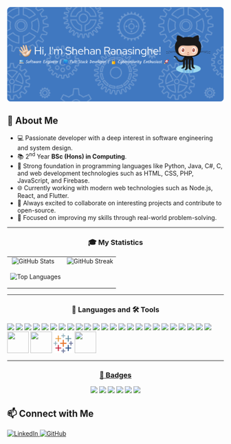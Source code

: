 <!-- GitHub Profile README -->

<img src="assets/banner.png">

<h2>📝 About Me</h2>
<ul>
  <li>💻 Passionate developer with a deep interest in software engineering and system design.</li>
  <li>📚 2<sup>nd</sup> Year <strong>BSc (Hons) in Computing</strong>.</li>
  <li>🔧 Strong foundation in programming languages like Python, Java, C#, C, and web development technologies such as HTML, CSS, PHP, JavaScript, and Firebase.</li>
  <li>🌐 Currently working with modern web technologies such as Node.js, React, and Flutter.</li>
  <li>🤝 Always excited to collaborate on interesting projects and contribute to open-source.</li>
  <li>🚀 Focused on improving my skills through real-world problem-solving.</li>
</ul>

<hr>
<table>
<tr><h3 align="center">🎓 My Statistics</h3></tr>
<tr>
<td>&nbsp;<img src="https://github-readme-stats.vercel.app/api?username=shehanranasinghe&count_private=true&show_icons=true&locale=en&theme=transparent&hide_border=true&v=2" alt="GitHub Stats" /></td>
<td><img src="https://github-readme-streak-stats.herokuapp.com?user=shehanranasinghe&theme=transparent&hide_border=true&mode=weekly&v=2" alt="GitHub Streak" /></td>
</tr>
<td><p><img src="https://github-readme-stats.vercel.app/api/top-langs?username=shehanranasinghe&show_icons=true&langs_count=10&layout=compact&theme=transparent&hide_border=true&v=2" alt="Top Languages" /></p></td>
</table>

<hr>
<h3 align="center">🧠 Languages and 🛠 Tools</h3>
<p>
<a href="https://www.python.org"><img src="https://skillicons.dev/icons?i=python" /></a>
<a href="https://learn.microsoft.com/en-us/dotnet/csharp/"><img src="https://skillicons.dev/icons?i=cs" /></a>
<a href="https://en.wikipedia.org/wiki/C_(programming_language)"><img src="https://skillicons.dev/icons?i=c" /></a>
<a href="https://www.java.com"><img src="https://skillicons.dev/icons?i=java" /></a>
<a href="https://www.w3.org/html/"><img src="https://skillicons.dev/icons?i=html" /></a>
<a href="https://www.w3schools.com/css/"><img src="https://skillicons.dev/icons?i=css" /></a>
<a href="https://www.javascript.com/"><img src="https://skillicons.dev/icons?i=js" /></a>
<a href="https://www.php.net/"><img src="https://skillicons.dev/icons?i=php" /></a>
<a href="https://www.mysql.com/"><img src="https://skillicons.dev/icons?i=mysql" /></a>  
<a href="https://firebase.google.com/"><img src="https://skillicons.dev/icons?i=firebase" /></a>
<a href="https://spring.io/"><img src="https://skillicons.dev/icons?i=spring" /></a>
<a href="https://www.jetbrains.com/idea/"><img src="https://skillicons.dev/icons?i=idea" /></a>
<a href="https://git-scm.com/"><img src="https://skillicons.dev/icons?i=git" /></a>
<a href="https://github.com/"><img src="https://skillicons.dev/icons?i=github" /></a>
<a href="https://react.dev/idea/"><img src="https://skillicons.dev/icons?i=react" /></a>
<a href="https://vite.dev/"><img src="https://skillicons.dev/icons?i=vite" /></a>
<a href="https://tailwindcss.com/"><img src="https://skillicons.dev/icons?i=tailwind" /></a>
<a href="https://code.visualstudio.com/"><img src="https://skillicons.dev/icons?i=vscode" /></a>
<a href="https://www.arduino.cc/"><img src="https://skillicons.dev/icons?i=arduino" /></a>
<a href="https://www.kali.org/"><img src="https://skillicons.dev/icons?i=kali" /></a>
<a href="https://flutter.dev"><img src="https://skillicons.dev/icons?i=flutter" /></a>
<a href="https://dart.dev"><img src="https://skillicons.dev/icons?i=dart" /></a>
<a href="https://www.adobe.com/products/photoshop.html"><img src="https://skillicons.dev/icons?i=ps" /></a>
<a href="https://www.cloudflare.com/"><img src="https://skillicons.dev/icons?i=cloudflare" /></a>
<a href="https://www.wampserver.com/en/"><img src="https://avatars.githubusercontent.com/u/79460792?s=280&v=4" width="50" height="50"/></a>
<a href="https://www.netacad.com/courses/packet-tracer"><img src="https://img.icons8.com/ios7/512/40C057/cisco-packet-tracer.png" width="50" height="50"/></a>
<a href="https://www.tableau.com/"><img src="https://raw.githubusercontent.com/mrankitgupta/mrankitgupta/a768d6bf0a001f03327578ae12f8867e4056cbaf/tableau-software.svg" width="45" height="45"/></a>
<a href="https://www.canva.com/"><img src="https://avatars.githubusercontent.com/u/2562356?s=280&v=4" width="50" height="50"/>
</p>
      
<hr>
<h3 align="center">🥇 Badges</h3>
<div align="center">
<a href="https://www.credly.com/badges/22f3185a-0e28-48cb-8e0a-220c255bc3af/public_url"><img src="https://images.credly.com/size/110x110/images/af8c6b4e-fc31-47c4-8dcb-eb7a2065dc5b/I2CS__1_.png"></a>
<a href="https://www.credly.com/badges/73756cbb-7b43-490f-8450-57f5e52e6b34/public_url"><img src="https://images.credly.com/size/110x110/images/054913b2-e271-49a2-a1a4-9bf1c1f9a404/CyberEssentials.png"></a>
<a href="https://www.credly.com/badges/1a8fee42-6055-44b2-afdb-7da200e7d631/public_url"><img src="https://images.credly.com/size/110x110/images/fce226c2-0f13-4e17-b60c-24fa6ffd88cb/Intro2IoT.png"></a>
<a href="https://www.credly.com/badges/9628615f-3b8f-43c5-a954-712caab567af/public_url"><img src="https://images.credly.com/size/110x110/images/09b6d58c-763a-4b40-aea1-787d8f46bbcd/Intro2PT.png"></a>
<a href="https://www.credly.com/badges/dd775ce3-cc4a-4682-811a-fbb8e364f445/public_url"><img src="https://images.credly.com/size/110x110/images/1fdfeaeb-e61c-4450-bdfe-a07bd4e715df/image.png"></a>
<a href="https://www.credly.com/badges/29fe3d87-7395-4c01-a8e8-a791e8f1a2d6/public_url"><img src="https://images.credly.com/size/110x110/images/28243fa9-71f4-4b55-9fb3-eab99e1dff95/image.png"></a>
</div>

<h2>📫 Connect with Me</h2>
<p>
  <a href="https://www.linkedin.com/in/your-profile" target="_blank"><img src="https://img.shields.io/badge/LinkedIn-0A66C2?style=for-the-badge&logo=linkedin&logoColor=white" alt="LinkedIn"> </a>
  <a href="https://github.com/ShehanRanasinghe" target="_blank"><img src="https://img.shields.io/badge/GitHub-181717?style=for-the-badge&logo=github&logoColor=white" alt="GitHub"></a>
</p>

